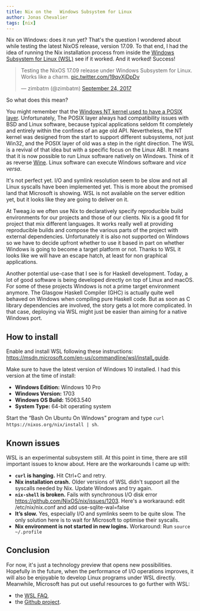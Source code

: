 ```yaml
---
title: Nix on the   Windows Subsystem for Linux
author: Jonas Chevalier
tags: [nix]
---
```


Nix on Windows: does it run yet? That's the question I wondered about
while testing the latest NixOS release, version 17.09. To that end,
I had the idea of running the Nix installation process from inside
the [Windows Subsystem for Linux (WSL)][wsl] see if it worked. And it
worked! Success!

[wsl]: https://msdn.microsoft.com/en-gb/commandline/wsl/about

<blockquote class="twitter-tweet" data-lang="en"><p lang="en" dir="ltr">Testing the NixOS 17.09 release under Windows Subsystem for Linux. Works like a charm. <a href="https://t.co/19qvXjDpDv">pic.twitter.com/19qvXjDpDv</a></p>&mdash; zimbatm (@zimbatm) <a href="https://twitter.com/zimbatm/status/911992348858601474?ref_src=twsrc%5Etfw">September 24, 2017</a></blockquote>
<script async src="//platform.twitter.com/widgets.js" charset="utf-8"></script>

So what does this mean?

You might remember that
the
[Windows NT kernel used to have a POSIX layer](https://en.wikipedia.org/wiki/Microsoft_POSIX_subsystem).
Unfortunately, The POSIX layer always had compatibility issues with
BSD and Linux software, because typical applications seldom fit
completely and entirely within the confines of an age old API.
Nevertheless, the NT kernel was designed from the start to support
different subsystems, not just Win32, and the POSIX layer of old was
a step in the right direction. The WSL is a revival of that idea but
with a specific focus on the Linux ABI. It means that it is now
possible to run Linux software natively on Windows. Think of it as
reverse [Wine][wine]. Linux software can execute Windows software and
_vice versa_.

[wine]: https://www.winehq.org/

It's not perfect yet. I/O and symlink resolution seem to be slow and not all Linux syscalls have been implemented yet. This is more about the promised land that Microsoft is showing. WSL is not available on the server edition yet, but it looks like they are going to deliver on it.

At Tweag.io we often use Nix to declaratively specify reproducible build environments for our projects and those of our clients. Nix is a good fit for project that mix different languages. It works really well at providing reproducible builds and compose the various parts of the project with external dependencies. Unfortunately it is also not supported on Windows so we have to decide upfront whether to use it based in part on whether Windows is going to become a target platform or not. Thanks to WSL it looks like we will have an escape hatch, at least for non graphical applications.

Another potential use-case that I see is for Haskell development. Today, a lot of good software is being developed directly on top of Linux and macOS. For some of these projects Windows is not a prime target environment anymore. The Glasgow Haskell Compiler (GHC) is actually quite well behaved on Windows when compiling pure Haskell code. But as soon as C library dependencies are involved, the story gets a lot more complicated. In that case, deploying via WSL might just be easier than aiming for a native Windows port.

## How to install

Enable and install WSL following these instructions:
https://msdn.microsoft.com/en-us/commandline/wsl/install_guide.

Make sure to have the latest version of Windows 10 installed. I had this version at the time of install:

- **Windows Edition:** Windows 10 Pro
- **Windows Version:** 1703
- **Windows OS Build:** 15063.540
- **System Type:** 64-bit operating system

Start the “Bash On Ubuntu On Windows” program and type `curl https://nixos.org/nix/install | sh`.

## Known issues

WSL is an experimental subsystem still. At this point in time, there
are still important issues to know about. Here are the workarounds
I came up with:

- **`curl` is hanging.** Hit Ctrl+C and retry.
- **Nix installation crash.** Older versions of WSL didn't support all
  the syscalls needed by Nix. Update Windows and try again.
- **`nix-shell` is broken.** Fails with synchronous I/O disk error
  https://github.com/NixOS/nix/issues/1203. Here's a workaraund: edit
  /etc/nix/nix.conf and add use-sqlite-wal=false
- **It’s slow.** Yes, especially I/O and symlinks seem to be quite
  slow. The only solution here is to wait for Microsoft to optimise
  their syscalls.
- **Nix environment is not started in new logins.** Workaround: Run
  `source ~/.profile`

## Conclusion

For now, it's just a technology preview that opens new possibilities.
Hopefully in the future, when the performance of I/O operations
improves, it will also be enjoyable to develop Linux programs under
WSL directly. Meanwhile, Microsoft has put out useful resources to go
further with WSL:

- the [WSL FAQ](https://msdn.microsoft.com/en-gb/commandline/wsl/faq),
- the [Github project](https://github.com/Microsoft/BashOnWindows).
